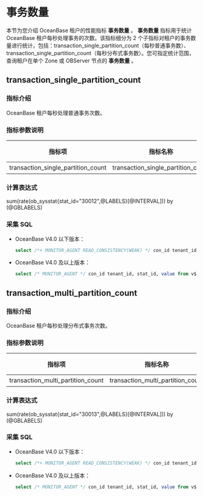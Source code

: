 # 事务数量

本节为您介绍 OceanBase 租户的性能指标 **事务数量** 。 **事务数量** 指标用于统计 OceanBase 租户每秒处理事务的次数。该指标细分为 2 个子指标对租户的事务数量进行统计，包括：transaction_single_partition_count（每秒普通事务数）、transaction_single_partition_count（每秒分布式事务数）。您可指定统计范围，查询租户在单个 Zone 或 OBServer 节点的 **事务数量** 。

## transaction_single_partition_count

### 指标介绍

OceanBase 租户每秒处理普通事务次数。

### 指标参数说明

|  **指标项**  |  **指标名称**  | **单位** |
|-----------|----------|--------|
| transaction_single_partition_count | transaction_single_partition_count | 个  |

### 计算表达式

sum(rate(ob_sysstat{stat_id="30012",@LABELS}[@INTERVAL])) by (@GBLABELS)

### 采集 SQL

* OceanBase V4.0 以下版本：

  ```sql
  select /*+ MONITOR_AGENT READ_CONSISTENCY(WEAK) */ con_id tenant_id, stat_id, value from v$sysstat where stat_id IN (30012) and (con_id > 1000 or con_id = 1) and class < 1000
  ```

* OceanBase V4.0 及以上版本：

  ```sql
  select /* MONITOR_AGENT */ con_id tenant_id, stat_id, value from v$sysstat, DBA_OB_TENANTS where stat_id IN (30012) and (con_id > 1000 or con_id = 1) and class < 1000
  ```

## transaction_multi_partition_count

### 指标介绍

OceanBase 租户每秒处理分布式事务次数。

### 指标参数说明

| **指标项**  |   **指标名称**   | **单位** |
|----------|---------|--------|
| transaction_multi_partition_count | transaction_multi_partition_count | 个      |

### 计算表达式

sum(rate(ob_sysstat{stat_id="30013",@LABELS}[@INTERVAL])) by (@GBLABELS)

### 采集 SQL

* OceanBase V4.0 以下版本：

  ```sql
  select /*+ MONITOR_AGENT READ_CONSISTENCY(WEAK) */ con_id tenant_id, stat_id, value from v$sysstat where stat_id IN (30013) and (con_id > 1000 or con_id = 1) and class < 1000
  ```

* OceanBase V4.0 及以上版本：

  ```sql
  select /* MONITOR_AGENT */ con_id tenant_id, stat_id, value from v$sysstat, DBA_OB_TENANTS where stat_id IN (30013) and (con_id > 1000 or con_id = 1) and class < 1000
  ```
